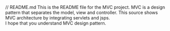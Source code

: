 // README.md
This is the README file for the MVC project.
MVC is a design pattern that separates the model, view and controller.
This source shows MVC architecture by integrating servlets and jsps.  
I hope that you understand MVC design pattern.
